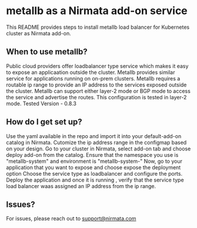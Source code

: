 # metallb as a Nirmata add-on service

This README provides steps to install metallb load balancer for Kubernetes cluster as Nirmata add-on.

## When to use metallb?
Public cloud providers offer loadbalancer type service which makes it easy to expose an applicaation outside the cluster. Metallb provides similar service for applications running on on-prem clusters.
Metallb requires a routable ip range to provide an IP address to the services exposed outside the cluster.
Metallb can support either layer-2 mode or BGP mode to access the service and advertise the routes.
This configuration is tested in layer-2 mode.
Tested Version - 0.8.3


## How do I get set up?
Use the yaml available in the repo and import it into your default-add-on catalog in Nirmata.
Cutomize the ip address range in the configmap based on your design.
Go to your cluster in Nirmata, select add-on tab and choose deploy add-on from the catalog.
Ensure that the namespace you use is "metallb-system" and environment is "metallb-system-<cluster-name>"
Now, go to your application that you want to expose and choose expose the deployment option
Choose the service type as loadbalancer and configure the ports.
Deploy the application and once it is running , verify that the service type load balancer waas assigned an IP address from the ip range.
  
## Issues?
For issues, please reach out to support@nirmata.com
